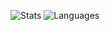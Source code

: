 ![Stats](https://github-readme-stats.vercel.app/api?username=ssnob&show_icons=true&include_all_commits=true&show_icons=true&title_color=fff&icon_color=79ff97&text_color=9f9f9f&bg_color=151515)
![Languages](https://github-readme-stats.vercel.app/api/top-langs/?username=ssnob&layout=compact&show_icons=true&title_color=fff&icon_color=79ff97&text_color=9f9f9f&bg_color=151515)




